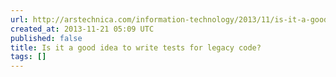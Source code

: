 ```yaml
---
url: http://arstechnica.com/information-technology/2013/11/is-it-a-good-idea-to-write-tests-for-legacy-code/
created_at: 2013-11-21 05:09 UTC
published: false
title: Is it a good idea to write tests for legacy code?
tags: []
---
```



